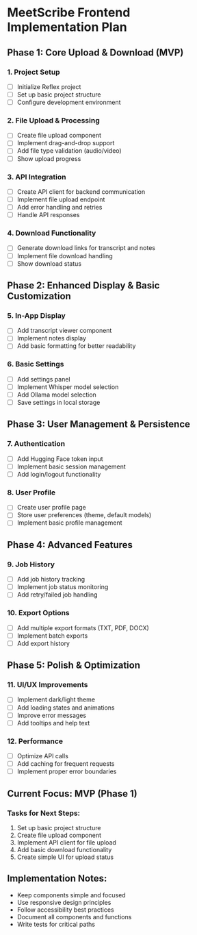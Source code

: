 # MeetScribe Frontend Implementation Plan

## Phase 1: Core Upload & Download (MVP)

### 1. Project Setup
- [ ] Initialize Reflex project
- [ ] Set up basic project structure
- [ ] Configure development environment

### 2. File Upload & Processing
- [ ] Create file upload component
- [ ] Implement drag-and-drop support
- [ ] Add file type validation (audio/video)
- [ ] Show upload progress

### 3. API Integration
- [ ] Create API client for backend communication
- [ ] Implement file upload endpoint
- [ ] Add error handling and retries
- [ ] Handle API responses

### 4. Download Functionality
- [ ] Generate download links for transcript and notes
- [ ] Implement file download handling
- [ ] Show download status

## Phase 2: Enhanced Display & Basic Customization

### 5. In-App Display
- [ ] Add transcript viewer component
- [ ] Implement notes display
- [ ] Add basic formatting for better readability

### 6. Basic Settings
- [ ] Add settings panel
- [ ] Implement Whisper model selection
- [ ] Add Ollama model selection
- [ ] Save settings in local storage

## Phase 3: User Management & Persistence

### 7. Authentication
- [ ] Add Hugging Face token input
- [ ] Implement basic session management
- [ ] Add login/logout functionality

### 8. User Profile
- [ ] Create user profile page
- [ ] Store user preferences (theme, default models)
- [ ] Implement basic profile management

## Phase 4: Advanced Features

### 9. Job History
- [ ] Add job history tracking
- [ ] Implement job status monitoring
- [ ] Add retry/failed job handling

### 10. Export Options
- [ ] Add multiple export formats (TXT, PDF, DOCX)
- [ ] Implement batch exports
- [ ] Add export history

## Phase 5: Polish & Optimization

### 11. UI/UX Improvements
- [ ] Implement dark/light theme
- [ ] Add loading states and animations
- [ ] Improve error messages
- [ ] Add tooltips and help text

### 12. Performance
- [ ] Optimize API calls
- [ ] Add caching for frequent requests
- [ ] Implement proper error boundaries

## Current Focus: MVP (Phase 1)

### Tasks for Next Steps:
1. Set up basic project structure
2. Create file upload component
3. Implement API client for file upload
4. Add basic download functionality
5. Create simple UI for upload status

## Implementation Notes:
- Keep components simple and focused
- Use responsive design principles
- Follow accessibility best practices
- Document all components and functions
- Write tests for critical paths
